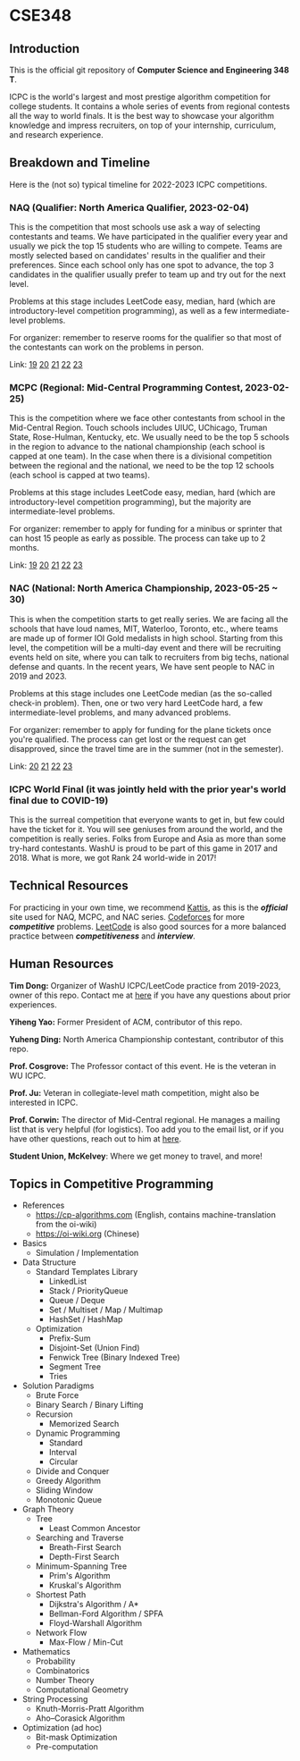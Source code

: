 # CSE348

## Introduction
This is the official git repository of **Computer Science and Engineering 348 T**.  

ICPC is the world's largest and most prestige algorithm competition for college students. It contains a whole series of events from regional contests all the way to world finals. It is the best way to showcase your algorithm knowledge and impress recruiters, on top of your internship, curriculum, and research experience.  


## Breakdown and Timeline
Here is the (not so) typical timeline for 2022-2023 ICPC competitions.  

### NAQ (Qualifier: North America Qualifier, 2023-02-04)
This is the competition that most schools use ask a way of selecting contestants and teams. We have participated in the qualifier every year and usually we pick the top 15 students who are willing to compete. Teams are mostly selected based on candidates' results in the qualifier and their preferences. Since each school only has one spot to advance, the top 3 candidates in the qualifier usually prefer to team up and try out for the next level.  

Problems at this stage includes LeetCode easy, median, hard (which are introductory-level competition programming), as well as a few intermediate-level problems.  

For organizer: remember to reserve rooms for the qualifier so that most of the contestants can work on the problems in person.  

Link: [19](https://naq19.kattis.com) [20](https://naq20.kattis.com) [21](https://naq21.kattis.com) [22](https://naq22.kattis.com) [23](https://naq23.kattis.com)

### MCPC (Regional: Mid-Central Programming Contest, 2023-02-25)
This is the competition where we face other contestants from school in the Mid-Central Region. Touch schools includes UIUC, UChicago, Truman State, Rose-Hulman, Kentucky, etc. We usually need to be the top 5 schools in the region to advance to the national championship (each school is capped at one team). In the case when there is a divisional competition between the regional and the national, we need to be the top 12 schools (each school is capped at two teams).  

Problems at this stage includes LeetCode easy, median, hard (which are introductory-level competition programming), but the majority are intermediate-level problems.  

For organizer: remember to apply for funding for a minibus or sprinter that can host 15 people as early as possible. The process can take up to 2 months.

Link: [19](https://mcpc19.kattis.com) [20](https://mcpc20.kattis.com) [21](https://mcpc21.kattis.com) [22](https://mcpc22.kattis.com) [23](https://mcpc23.kattis.com)

### NAC (National: North America Championship, 2023-05-25 ~ 30)
This is when the competition starts to get really series. We are facing all the schools that have loud names, MIT, Waterloo, Toronto, etc., where teams are made up of former IOI Gold medalists in high school. Starting from this level, the competition will be a multi-day event and there will be recruiting events held on site, where you can talk to recruiters from big techs, national defense and quants. In the recent years, We have sent people to NAC in 2019 and 2023.  

Problems at this stage includes one LeetCode median (as the so-called check-in problem). Then, one or two very hard LeetCode hard, a few intermediate-level problems, and many advanced problems.  

For organizer: remember to apply for funding for the plane tickets once you're qualified. The process can get lost or the request can get disapproved, since the travel time are in the summer (not in the semester).

Link: [20](https://open.kattis.com/problem-sources/North%20America%20Championship%202020) [21](https://open.kattis.com/problem-sources/ICPC%20North%20America%20Championship%202021) [22](https://open.kattis.com/problem-sources/2022%20ICPC%20North%20America%20Championship) [23](https://open.kattis.com/problem-sources/2023%20ICPC%20North%20America%20Championship)

### ICPC World Final (it was jointly held with the prior year's world final due to COVID-19)
This is the surreal competition that everyone wants to get in, but few could have the ticket for it. You will see geniuses from around the world, and the competition is really series. Folks from Europe and Asia as more than some try-hard contestants. WashU is proud to be part of this game in 2017 and 2018. What is more, we got Rank 24 world-wide in 2017!  

## Technical Resources
For practicing in your own time, we recommend [Kattis](https://open.kattis.com), as this is the ___official___ site used for NAQ, MCPC, and NAC series. [Codeforces](https://codeforces.com) for more ___competitive___ problems. [LeetCode](https://leetcode.com) is also good sources for a more balanced practice between ___competitiveness___ and ___interview___.  

## Human Resources
**Tim Dong:** Organizer of WashU ICPC/LeetCode practice from 2019-2023, owner of this repo. Contact me at [here](mailto:timdong@wustl.edu) if you have any questions about prior experiences.  

**Yiheng Yao:** Former President of ACM, contributor of this repo.

**Yuheng Ding:** North America Championship contestant, contributor of this repo.

**Prof. Cosgrove:** The Professor contact of this event. He is the veteran in WU ICPC.  

**Prof. Ju:** Veteran in collegiate-level math competition, might also be interested in ICPC.  

**Prof. Corwin:** The director of Mid-Central regional. He manages a mailing list that is very helpful (for logistics). Too add you to the email list, or if you have other questions, reach out to him at [here](Edward.Corwin@sdsmt.edu).  

**Student Union, McKelvey**: Where we get money to travel, and more!

## Topics in Competitive Programming
* References
	* https://cp-algorithms.com (English, contains machine-translation from the oi-wiki)
	* https://oi-wiki.org (Chinese)
* Basics
	* Simulation / Implementation
* Data Structure 
	* Standard Templates Library
		* LinkedList
		* Stack / PriorityQueue
		* Queue / Deque
		* Set / Multiset / Map / Multimap
		* HashSet / HashMap
	* Optimization
		* Prefix-Sum
		* Disjoint-Set (Union Find) 
		* Fenwick Tree (Binary Indexed Tree)
		* Segment Tree
		* Tries
* Solution Paradigms
	* Brute Force
	* Binary Search / Binary Lifting
	* Recursion
		* Memorized Search
	* Dynamic Programming
		* Standard
		* Interval
		* Circular
	* Divide and Conquer
	* Greedy Algorithm
	* Sliding Window
	* Monotonic Queue
* Graph Theory
	* Tree
		* Least Common Ancestor
	* Searching and Traverse
		* Breath-First Search
		* Depth-First Search
	* Minimum-Spanning Tree
		* Prim's Algorithm
		* Kruskal's Algorithm
	* Shortest Path
		* Dijkstra's Algorithm / A*
		* Bellman-Ford Algorithm / SPFA
		* Floyd-Warshall Algorithm
	* Network Flow
		* Max-Flow / Min-Cut
* Mathematics
	* Probability
	* Combinatorics
	* Number Theory
	* Computational Geometry
* String Processing
	* Knuth-Morris-Pratt Algorithm
	* Aho–Corasick Algorithm
* Optimization (ad hoc)
	* Bit-mask Optimization
	* Pre-computation

